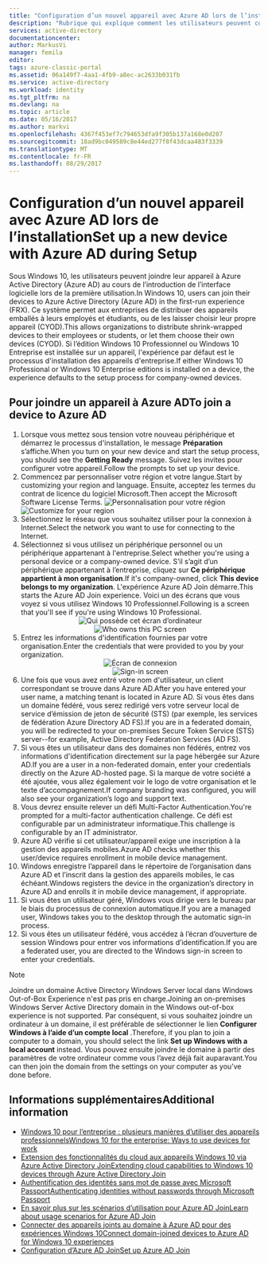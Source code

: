 ```yaml
---
title: "Configuration d’un nouvel appareil avec Azure AD lors de l’installation | Microsoft Docs"
description: "Rubrique qui explique comment les utilisateurs peuvent configurer Azure AD Join lors de la première utilisation."
services: active-directory
documentationcenter: 
author: MarkusVi
manager: femila
editor: 
tags: azure-classic-portal
ms.assetid: 06a149f7-4aa1-4fb9-a8ec-ac2633b031fb
ms.service: active-directory
ms.workload: identity
ms.tgt_pltfrm: na
ms.devlang: na
ms.topic: article
ms.date: 05/16/2017
ms.author: markvi
ms.openlocfilehash: 4367f453ef7c794653dfa9f305b137a168e0d207
ms.sourcegitcommit: 18ad9bc049589c8e44ed277f8f43dcaa483f3339
ms.translationtype: MT
ms.contentlocale: fr-FR
ms.lasthandoff: 08/29/2017
---
```

# <a name="set-up-a-new-device-with-azure-ad-during-setup"></a><span data-ttu-id="032fc-103">Configuration d’un nouvel appareil avec Azure AD lors de l’installation</span><span class="sxs-lookup"><span data-stu-id="032fc-103">Set up a new device with Azure AD during Setup</span></span>
<span data-ttu-id="032fc-104">Sous Windows 10, les utilisateurs peuvent joindre leur appareil à Azure Active Directory (Azure AD) au cours de l’introduction de l’interface logicielle lors de la première utilisation.</span><span class="sxs-lookup"><span data-stu-id="032fc-104">In Windows 10, users can join their devices to Azure Active Directory (Azure AD) in the first-run experience (FRX).</span></span> <span data-ttu-id="032fc-105">Ce système permet aux entreprises de distribuer des appareils emballés à leurs employés et étudiants, ou de les laisser choisir leur propre appareil (CYOD).</span><span class="sxs-lookup"><span data-stu-id="032fc-105">This allows organizations to distribute shrink-wrapped devices to their employees or students, or let them choose their own devices (CYOD).</span></span>
<span data-ttu-id="032fc-106">Si l’édition Windows 10 Professionnel ou Windows 10 Entreprise est installée sur un appareil, l'expérience par défaut est le processus d'installation des appareils d'entreprise.</span><span class="sxs-lookup"><span data-stu-id="032fc-106">If either Windows 10 Professional or Windows 10 Enterprise editions is installed on a device, the experience defaults to the setup process for company-owned devices.</span></span>

## <a name="to-join-a-device-to-azure-ad"></a><span data-ttu-id="032fc-107">Pour joindre un appareil à Azure AD</span><span class="sxs-lookup"><span data-stu-id="032fc-107">To join a device to Azure AD</span></span>
1. <span data-ttu-id="032fc-108">Lorsque vous mettez sous tension votre nouveau périphérique et démarrez le processus d'installation, le message **Préparation** s’affiche.</span><span class="sxs-lookup"><span data-stu-id="032fc-108">When you turn on your new device and start the setup process, you should see the  **Getting Ready** message.</span></span> <span data-ttu-id="032fc-109">Suivez les invites pour configurer votre appareil.</span><span class="sxs-lookup"><span data-stu-id="032fc-109">Follow the prompts to set up your device.</span></span>
2. <span data-ttu-id="032fc-110">Commencez par personnaliser votre région et votre langue.</span><span class="sxs-lookup"><span data-stu-id="032fc-110">Start by customizing your region and language.</span></span> <span data-ttu-id="032fc-111">Ensuite, acceptez les termes du contrat de licence du logiciel Microsoft.</span><span class="sxs-lookup"><span data-stu-id="032fc-111">Then accept the Microsoft Software License Terms.</span></span>
   <span data-ttu-id="032fc-112">![Personnalisation pour votre région](./media/active-directory-azureadjoin/active-directory-azureadjoin-customize-region.png)</span><span class="sxs-lookup"><span data-stu-id="032fc-112">![Customize for your region](./media/active-directory-azureadjoin/active-directory-azureadjoin-customize-region.png)</span></span>
3. <span data-ttu-id="032fc-113">Sélectionnez le réseau que vous souhaitez utiliser pour la connexion à Internet.</span><span class="sxs-lookup"><span data-stu-id="032fc-113">Select the network you want to use for connecting to the Internet.</span></span>
4. <span data-ttu-id="032fc-114">Sélectionnez si vous utilisez un périphérique personnel ou un périphérique appartenant à l'entreprise.</span><span class="sxs-lookup"><span data-stu-id="032fc-114">Select whether you're using a personal device or a company-owned device.</span></span> <span data-ttu-id="032fc-115">S’il s’agit d’un périphérique appartenant à l’entreprise, cliquez sur **Ce périphérique appartient à mon organisation**.</span><span class="sxs-lookup"><span data-stu-id="032fc-115">If it's company-owned, click **This device belongs to my organization**.</span></span> <span data-ttu-id="032fc-116">L'expérience Azure AD Join démarre.</span><span class="sxs-lookup"><span data-stu-id="032fc-116">This starts the Azure AD Join experience.</span></span> <span data-ttu-id="032fc-117">Voici un des écrans que vous voyez si vous utilisez Windows 10 Professionnel.</span><span class="sxs-lookup"><span data-stu-id="032fc-117">Following is a screen that you'll see if you're using Windows 10 Professional.</span></span>
   <span data-ttu-id="032fc-118"><center>
   ![Qui possède cet écran d’ordinateur](./media/active-directory-azureadjoin/active-directory-azureadjoin-who-owns-pc.png)</span><span class="sxs-lookup"><span data-stu-id="032fc-118"><center>
![Who owns this PC screen](./media/active-directory-azureadjoin/active-directory-azureadjoin-who-owns-pc.png)</span></span>
5. <span data-ttu-id="032fc-119">Entrez les informations d'identification fournies par votre organisation.</span><span class="sxs-lookup"><span data-stu-id="032fc-119">Enter the credentials that were provided to you by your organization.</span></span>
   <span data-ttu-id="032fc-120"><center>
   ![Écran de connexion](./media/active-directory-azureadjoin/active-directory-azureadjoin-sign-in.png)</span><span class="sxs-lookup"><span data-stu-id="032fc-120"><center>
![Sign-in screen](./media/active-directory-azureadjoin/active-directory-azureadjoin-sign-in.png)</span></span>
6. <span data-ttu-id="032fc-121">Une fois que vous avez entré votre nom d'utilisateur, un client correspondant se trouve dans Azure AD.</span><span class="sxs-lookup"><span data-stu-id="032fc-121">After you have entered your user name, a matching tenant is located in Azure AD.</span></span> <span data-ttu-id="032fc-122">Si vous êtes dans un domaine fédéré, vous serez redirigé vers votre serveur local de service d’émission de jeton de sécurité (STS) (par exemple, les services de fédération Azure Directory AD FS).</span><span class="sxs-lookup"><span data-stu-id="032fc-122">If you are in a federated domain, you will be redirected to your on-premises Secure Token Service (STS) server--for example, Active Directory Federation Services (AD FS).</span></span>
7. <span data-ttu-id="032fc-123">Si vous êtes un utilisateur dans des domaines non fédérés, entrez vos informations d'identification directement sur la page hébergée sur Azure AD.</span><span class="sxs-lookup"><span data-stu-id="032fc-123">If you are a user in a non-federated domain, enter your credentials directly on the Azure AD-hosted page.</span></span> <span data-ttu-id="032fc-124">Si la marque de votre société a été ajoutée, vous allez également voir le logo de votre organisation et le texte d’accompagnement.</span><span class="sxs-lookup"><span data-stu-id="032fc-124">If company branding was configured, you will also see your organization’s logo and support text.</span></span>
8. <span data-ttu-id="032fc-125">Vous devrez ensuite relever un défi Multi-Factor Authentication.</span><span class="sxs-lookup"><span data-stu-id="032fc-125">You're prompted for a multi-factor authentication challenge.</span></span> <span data-ttu-id="032fc-126">Ce défi est configurable par un administrateur informatique.</span><span class="sxs-lookup"><span data-stu-id="032fc-126">This challenge is configurable by an IT administrator.</span></span>
9. <span data-ttu-id="032fc-127">Azure AD vérifie si cet utilisateur/appareil exige une inscription à la gestion des appareils mobiles.</span><span class="sxs-lookup"><span data-stu-id="032fc-127">Azure AD checks whether this user/device requires enrollment in mobile device management.</span></span>
10. <span data-ttu-id="032fc-128">Windows enregistre l’appareil dans le répertoire de l’organisation dans Azure AD et l’inscrit dans la gestion des appareils mobiles, le cas échéant.</span><span class="sxs-lookup"><span data-stu-id="032fc-128">Windows registers the device in the organization’s directory in Azure AD and enrolls it in mobile device management, if appropriate.</span></span>
11. <span data-ttu-id="032fc-129">Si vous êtes un utilisateur géré, Windows vous dirige vers le bureau par le biais du processus de connexion automatique.</span><span class="sxs-lookup"><span data-stu-id="032fc-129">If you are a managed user, Windows takes you to the desktop through the automatic sign-in process.</span></span>
12. <span data-ttu-id="032fc-130">Si vous êtes un utilisateur fédéré, vous accédez à l’écran d’ouverture de session Windows pour entrer vos informations d’identification.</span><span class="sxs-lookup"><span data-stu-id="032fc-130">If you are a federated user, you are directed to the Windows sign-in screen to enter your credentials.</span></span>

> [!NOTE]
> <span data-ttu-id="032fc-131">Joindre un domaine Active Directory Windows Server local dans Windows Out-of-Box Experience n'est pas pris en charge.</span><span class="sxs-lookup"><span data-stu-id="032fc-131">Joining an on-premises Windows Server Active Directory domain in the Windows out-of-box experience is not supported.</span></span> <span data-ttu-id="032fc-132">Par conséquent, si vous souhaitez joindre un ordinateur à un domaine, il est préférable de sélectionner le lien **Configurer Windows à l’aide d’un compte local** .</span><span class="sxs-lookup"><span data-stu-id="032fc-132">Therefore, if you plan to join a computer to a domain, you should select the link **Set up Windows with a local account** instead.</span></span> <span data-ttu-id="032fc-133">Vous pouvez ensuite joindre le domaine à partir des paramètres de votre ordinateur comme vous l’avez déjà fait auparavant.</span><span class="sxs-lookup"><span data-stu-id="032fc-133">You can then join the domain from the settings on your computer as you’ve done before.</span></span>
> 
> 

## <a name="additional-information"></a><span data-ttu-id="032fc-134">Informations supplémentaires</span><span class="sxs-lookup"><span data-stu-id="032fc-134">Additional information</span></span>
* [<span data-ttu-id="032fc-135">Windows 10 pour l’entreprise : plusieurs manières d’utiliser des appareils professionnels</span><span class="sxs-lookup"><span data-stu-id="032fc-135">Windows 10 for the enterprise: Ways to use devices for work</span></span>](active-directory-azureadjoin-windows10-devices-overview.md)
* [<span data-ttu-id="032fc-136">Extension des fonctionnalités du cloud aux appareils Windows 10 via Azure Active Directory Join</span><span class="sxs-lookup"><span data-stu-id="032fc-136">Extending cloud capabilities to Windows 10 devices through Azure Active Directory Join</span></span>](active-directory-azureadjoin-user-upgrade.md)
* [<span data-ttu-id="032fc-137">Authentification des identités sans mot de passe avec Microsoft Passport</span><span class="sxs-lookup"><span data-stu-id="032fc-137">Authenticating identities without passwords through Microsoft Passport</span></span>](active-directory-azureadjoin-passport.md)
* [<span data-ttu-id="032fc-138">En savoir plus sur les scénarios d’utilisation pour Azure AD Join</span><span class="sxs-lookup"><span data-stu-id="032fc-138">Learn about usage scenarios for Azure AD Join</span></span>](active-directory-azureadjoin-deployment-aadjoindirect.md)
* [<span data-ttu-id="032fc-139">Connecter des appareils joints au domaine à Azure AD pour des expériences Windows 10</span><span class="sxs-lookup"><span data-stu-id="032fc-139">Connect domain-joined devices to Azure AD for Windows 10 experiences</span></span>](active-directory-azureadjoin-devices-group-policy.md)
* [<span data-ttu-id="032fc-140">Configuration d’Azure AD Join</span><span class="sxs-lookup"><span data-stu-id="032fc-140">Set up Azure AD Join</span></span>](active-directory-azureadjoin-setup.md)

